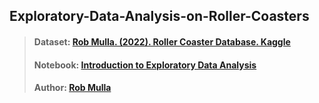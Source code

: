 ## Exploratory-Data-Analysis-on-Roller-Coasters

> #### Dataset: [Rob Mulla. (2022). Roller Coaster Database. Kaggle](https://www.kaggle.com/datasets/robikscube/rollercoaster-database)
> #### Notebook: [Introduction to Exploratory Data Analysis](https://www.kaggle.com/code/robikscube/introduction-to-exploratory-data-analysis/notebook) 
> #### Author: [Rob Mulla](https://www.kaggle.com/robikscube)
